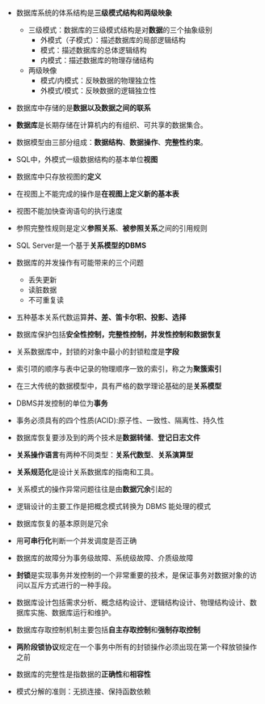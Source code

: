 * 数据库系统的体系结构是**三级模式结构和两级映象**
  * 三级模式：数据库的三级模式结构是对**数据**的三个抽象级别
    * 外模式（子模式）：描述数据库的局部逻辑结构
    * 模式：描述数据库的总体逻辑结构
    * 内模式：描述数据库的物理存储结构
  * 两级映像
    * 模式/内模式：反映数据的物理独立性
    * 外模式/模式：反映数据的逻辑独立性

* 数据库中存储的是**数据以及数据之间的联系**
* **数据库**是长期存储在计算机内的有组织、可共享的数据集合。
* 数据模型由三部分组成：**数据结构**、**数据操作**、**完整性约束**。



* SQL中，外模式一级数据结构的基本单位**视图**

* 数据库中只存放视图的**定义**

* 在视图上不能完成的操作是**在视图上定义新的基本表**
* 视图不能加快查询语句的执行速度 



* 参照完整性规则是定义**参照关系**、**被参照关系**之间的引用规则
* SQL Server是一个基于**关系模型的DBMS**

* 数据库的并发操作有可能带来的三个问题
  * 丢失更新
  * 读脏数据
  * 不可重复读
* 五种基本关系代数运算**并、差、笛卡尔积、投影、选择**
* 数据库保护包括**安全性控制，完整性控制，并发性控制和数据恢复**
* 关系数据库中，封锁的对象中最小的封锁粒度是**字段**
* 索引项的顺序与表中记录的物理顺序一致的索引，称之为**聚簇索引**
* 在三大传统的数据模型中，具有严格的数学理论基础的是**关系模型**
* DBMS并发控制的单位为**事务**
* 事务必须具有的四个性质(ACID):原子性、一致性、隔离性、持久性
* 数据库恢复要涉及到的两个技术是**数据转储**、**登记日志文件**
* **关系操作语言**有两种不同类型：**关系代数型**、**关系演算型**
* **关系规范化**是设计关系数据库的指南和工具。
* 关系模式的操作异常问题往往是由**数据冗余**引起的
* 逻辑设计的主要工作是把概念模式转换为 DBMS 能处理的模式
* 数据库恢复的基本原则是冗余
* 用**可串行化**判断一个并发调度是否正确
* 数据库的故障分为事务级故障、系统级故障、介质级故障
* **封锁**是实现事务并发控制的一个非常重要的技术，是保证事务对数据对象的访问以互斥方式进行的一种手段。
* 数据库设计包括需求分析、概念结构设计、逻辑结构设计、物理结构设计、数据库实施、数据库运行和维护。
* 数据库存取控制机制主要包括**自主存取控制**和**强制存取控制**
* **两阶段锁协议**规定在一个事务中所有的封锁操作必须出现在第一个释放锁操作之前
* 数据库的完整性是指数据的**正确性**和**相容性**

* 模式分解的准则：无损连接、保持函数依赖